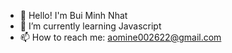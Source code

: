 - 👋 Hello! I'm Bui Minh Nhat
- 🌱 I’m currently learning Javascript
- 📫 How to reach me: aomine002622@gmail.com
